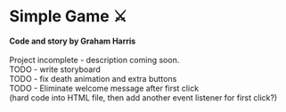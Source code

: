 # Simple Game ⚔️

<b>Code and story by Graham Harris</b>\
\
Project incomplete - description coming soon.
\
TODO - write storyboard
\
TODO - fix death animation and extra buttons
\
TODO - Eliminate welcome message after first click\
(hard code into HTML file, then add another event listener for first click?)
